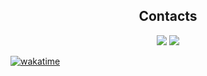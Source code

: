 <div align="center">
  
## **Contacts**
<a href='https://t.me/sivikgosh' target='_blank'><img src='https://img.shields.io/badge/SivikGosh-white?style=for-the-badge&logo=Telegram&logoColor=26A5E4'></a>
<a href='mailto:sivik@protonmail.com' target='_blank'><img src='https://img.shields.io/badge/sivik@protonmail.com-white?style=for-the-badge&logo=protonmail&logoColor=6D4AFF'></a>

</div>

[![wakatime](https://wakatime.com/badge/user/018d7595-2914-4846-9307-4d24f3b5a342.svg)](https://wakatime.com/@018d7595-2914-4846-9307-4d24f3b5a342)
